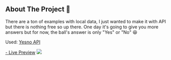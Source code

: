## About The Project  :8ball:

There are a ton of examples with local data, I just wanted to make it with API but there is nothing free so up there. One day it's going to give you more answers but for now, the ball's answer is only "Yes" or "No" :laughing:

Used: 
 [Yesno API](https://yesno.wtf/)

[- Live Preview](https://mia-7-7.github.io/magic-8-ball_api/)
![](demo/ezgif.com-gif-maker.gif)
